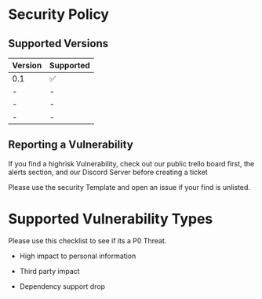 # Security Policy

## Supported Versions



| Version | Supported          |
| ------- | ------------------ |
| 0.1  | :white_check_mark: |
|-  |-          |
| -  | - |
| -  | -              |

## Reporting a Vulnerability

If you find a highrisk Vulnerability, check out our public trello board first, the alerts section, and our Discord Server before creating a ticket

Please use the security Template and open an issue if your find is unlisted. 

# Supported Vulnerability Types

Please use this checklist to see if its a P0 Threat. 

- High impact to personal information

- Third party impact

- Dependency support drop
